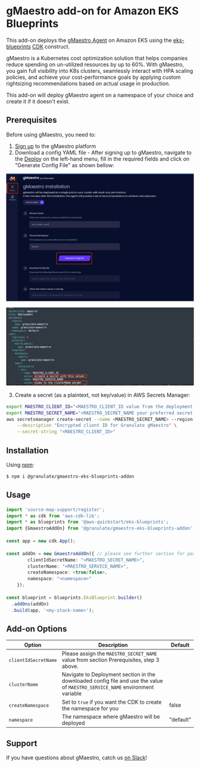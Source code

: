 # gMaestro add-on for Amazon EKS Blueprints

This add-on deploys the [gMaestro Agent](https://app.granulate.io/) on Amazon EKS using the [eks-blueprints](https://github.com/aws-quickstart/cdk-eks-blueprints) [CDK](https://aws.amazon.com/cdk/) construct.

gMaestro is a Kubernetes cost optimization solution that helps companies reduce spending on un-utilized resources by up to 60%. With gMaestro, you gain full visibility into K8s clusters, seamlessly interact with HPA scaling policies, and achieve your cost-performance goals by applying custom rightsizing recommendations based on actual usage in production.

This add-on will deploy gMaestro agent on a namespace of your choice and create it if it doesn't exist.


## Prerequisites
Before using gMaestro, you need to:
1. [Sign up](https://app.granulate.io/gMaestroSignup) to the gMaestro platform
2. Download a config YAML file - After signing up to gMaestro, navigate to the [Deploy](https://app.granulate.io/) on the left-hand menu, fill in the required fields and click on "Generate Config File" as shown bellow:

![GmaestroGenerateConfigFile](./../assets/images/gmaestro-generate-config-file.png)

![GmaestroConfigFile](./../assets/images/gmaestro-config-file.png)

3. Create a secret (as a plaintext, not key/value) in AWS Secrets Manager:

  ```bash
  export MAESTRO_CLIENT_ID="<MAESTRO_CLIENT_ID value from the deployment section in the downloaded config file>"
  export MAESTRO_SECRET_NAME="<MAESTRO_SECRET_NAME your preferred secret name>"
  aws secretsmanager create-secret --name <MAESTRO_SECRET_NAME> --region $AWS_REGION \
      --description "Encrypted client ID for Granulate gMaestro" \
      --secret-string "<MAESTRO_CLIENT_ID>"
  ```

## Installation

Using [npm](https://npmjs.org):

```bash
$ npm i @granulate/gmaestro-eks-blueprints-addon
```

## Usage

```typescript
import 'source-map-support/register';
import * as cdk from 'aws-cdk-lib';
import * as blueprints from '@aws-quickstart/eks-blueprints';
import {GmaestroAddOn} from '@granulate/gmaestro-eks-blueprints-addon';

const app = new cdk.App();

const addOn = new GmaestroAddOn({ // please see further section for parameter details
        clientIdSecretName: "<MAESTRO_SECRET_NAME>",
        clusterName: "<MAESTRO_SERVICE_NAME>",
        createNamespace: <true/false>,
        namespace: "<namespace>"
    });

const blueprint = blueprints.EksBlueprint.builder()
  .addOns(addOn)
  .build(app, '<my-stack-name>');
```

## Add-on Options

| Option               | Description                                                                                                                   | Default   |
|----------------------|-------------------------------------------------------------------------------------------------------------------------------|-----------|
| `clientIdSecretName` | Please assign the `MAESTRO_SECRET_NAME` value from section Prerequisites, step 3 above.                                                        |           |
| `clusterName`        | Navigate to Deployment section in the downloaded config file and use the value of `MAESTRO_SERVICE_NAME` environment variable |           |
| `createNamespace`    | Set to `true` if you want the CDK to create the namespace for you                                                                               | false     |
| `namespace`          | The namespace where gMaestro will be deployed                                                                                | "default" |


## Support

If you have questions about gMaestro, catch us [on Slack](https://join.slack.com/t/granulatecommunity/shared_invite/zt-1dde7x9ki-QHl3pX54peYP91SR5kAcRA)!